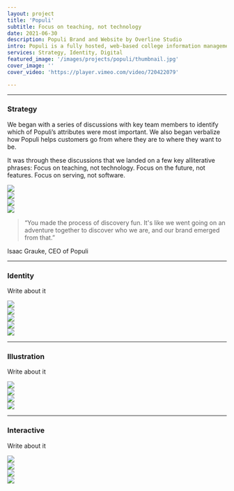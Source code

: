 ```yaml
---
layout: project
title: 'Populi'
subtitle: Focus on teaching, not technology
date: 2021-06-30
description: Populi Brand and Website by Overline Studio
intro: Populi is a fully hosted, web-based college information management system. Since 2007, they've worked with hundreds of schools to run more efficiently and offer a better education experience to their students. We worked with them to redesign their brand identity, establish a new visual language, as well as a new marketing website.
services: Strategy, Identity, Digital
featured_image: '/images/projects/populi/thumbnail.jpg'
cover_image: ''
cover_video: 'https://player.vimeo.com/video/720422079'

---
```


<hr class="span-12" />

<div class="span-12 md-span-6">
    <h3 class="displayLarge">Strategy</h3>
</div>

<div class="span-12 md-span-6 md-start-7">
    <p>We began with a series of discussions with key team members to identify which of Populi’s attributes were most important. We also began verbalize how Populi helps customers go from where they are to where they want to be.</p>
    <p>It was through these discussions that we landed on a few key alliterative phrases: Focus on teaching, not technology. Focus on the future, not features. Focus on serving, not software.</p>
</div>

<div class="span-12 pt1 lg-pt2">
    <img src="{{ '/images/projects/populi/statement.jpg' | relative_url }}" />
</div>

<div class="span-12 pt1 lg-pt2">
    <img src="{{ '/images/projects/populi/session.jpg' | relative_url }}" />
</div>

<div class="span-12 sm-span-6 pt1 lg-pt2">
     <img src="{{ '/images/projects/populi/attributes.jpg' | relative_url }}" />
</div>
<div class="span-12 sm-span-6 sm-start-7 pt1 lg-pt2">
    <img src="{{ '/images/projects/populi/archetypes.jpg' | relative_url }}" />
</div>

<div class="span-12 md-span-10 pb6 mb6 mt10">
    <blockquote><span>“</span>You made the process of discovery fun. It's like we went going on an adventure together to discover who we are, and our brand emerged from that.”</blockquote>
    <p>Isaac Grauke, CEO of Populi</p>
</div>

<hr class="span-12" />

<div class="span-12 md-span-6">
    <h3 class="displayLarge">Identity</h3>
</div>

<div class="span-12 md-span-6 md-start-7">
    <p>Write about it</p>
</div>


<div class="span-12 pt2">
    <img src="{{ '/images/projects/populi/logo.jpg' | relative_url }}" />
</div>

<div class="span-12 pt2">
    <img src="{{ '/images/projects/populi/color.jpg' | relative_url }}" />
</div>

<div class="span-12 sm-span-6 pt1 lg-pt2">
     <img src="{{ '/images/projects/populi/messina.jpg' | relative_url }}" />
</div>
<div class="span-12 sm-span-6 sm-start-7 pt1 lg-pt2">
    <img src="{{ '/images/projects/populi/dm-sans.jpg' | relative_url }}" />
</div>

<div class="span-12 pt2 mb10">
    <img src="{{ '/images/projects/populi/stationery.jpg' | relative_url }}" />
</div>


<hr class="span-12" />

<div class="span-12 md-span-6">
    <h3 class="displayLarge">Illustration</h3>
</div>

<div class="span-12 md-span-6 md-start-7">
    <p>Write about it</p>
</div>

<div class="span-12 sm-span-6 pt1 lg-pt2">
     <img src="{{ '/images/projects/populi/illustration-1.jpg' | relative_url }}" />
</div>
<div class="span-12 sm-span-6 sm-start-7 pt1 lg-pt2">
    <img src="{{ '/images/projects/populi/illustration-2.jpg' | relative_url }}" />
</div>
<div class="span-12 sm-span-6 pt1 lg-pt2">
    <img src="{{ '/images/projects/populi/illustration-3.jpg' | relative_url }}" />
</div>
<div class="span-12 sm-span-6 sm-start-7 pt1 lg-pt2">
    <img src="{{ '/images/projects/populi/illustration-4.jpg' | relative_url }}" />
</div>

<div class="mb10"></div>

<hr class="span-12" />

<div class="span-12 md-span-6">
    <h3 class="displayLarge">Interactive</h3>
</div>

<div class="span-12 md-span-6 md-start-7">
    <p>Write about it</p>
</div>


<div class="span-12 pt2">
    <img src="{{ '/images/projects/populi/content.jpg' | relative_url }}" />
</div>

<div class="span-12 sm-span-6 pt1 lg-pt2">
     <img src="{{ '/images/projects/populi/home-lofi.jpg' | relative_url }}" />
</div>
<div class="span-12 sm-span-6 sm-start-7 pt1 lg-pt2">
    <img src="{{ '/images/projects/populi/home-hifi.jpg' | relative_url }}" />
</div>

<div class="span-12 pt2 mb10">
    <img src="{{ '/images/projects/populi/hifis.jpg' | relative_url }}" />
</div>
